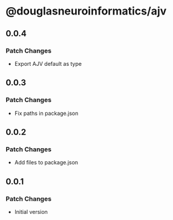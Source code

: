# @douglasneuroinformatics/ajv

## 0.0.4

### Patch Changes

- Export AJV default as type

## 0.0.3

### Patch Changes

- Fix paths in package.json

## 0.0.2

### Patch Changes

- Add files to package.json

## 0.0.1

### Patch Changes

- Initial version
